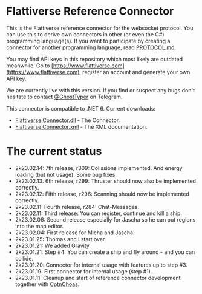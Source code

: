 # Flattiverse Reference Connector

This is the Flattiverse reference connector for the websocket protocol. You can use this to derive own connectors in other (or even the C#) programming language(s). If you want to participate by creating a connector for another programming language, read [PROTOCOL.md](PROTOCOL.md).

You may find API keys in this repository which most likely are outdated meanwhile. Go to [https://www.flattiverse.com](https://www.flattiverse.com), register an account and generate your own API key.

We are currently live with this version. If you find or suspect any bugs don't hesitate to contact [@GhostTyper](https://t.me/GhostTyper) on Telegram.

This connector is compatible to .NET 6. Current downloads:

* [Flattiverse.Connector.dll](Flattiverse.Connector.dll) - The Connector.
* [Flattiverse.Connector.xml](Flattiverse.Connector.xml) - The XML documentation.

# The current status

* 2k23.02.14: 7th release, r309: Colissions implemented. And energy loading (but not usage). Some bug fixes.
* 2k23.02.13: 6th release, r299: Thruster should now also be implemented correctly.
* 2k23.02.12: Fifth release, r296: Scanning should now be implemented correctly.
* 2k23.02.11: Fourth release, r284: Chat-Messages.
* 2k23.02.11: Third release: You can register, continue and kill a ship.
* 2k23.02.06: Second release especially for Jascha so he can put regions into the map editor.
* 2k23.02.04: First release for Micha and Jascha.
* 2k23.01.25: Thomas and I start over.
* 2k23.01.21: We added Gravity.
* 2k23.01.21: Step #4: You can create a ship and fly around - and you can collide.
* 2k23.01.20: Connector for internal usage with features up to step #3.
* 2k23.01.19: First connector for internal usage (step #1).
* 2k23.01.11: Cleanup and start of reference connector development together with [CptnChoas](https://www.github.com/CptnChoas).
